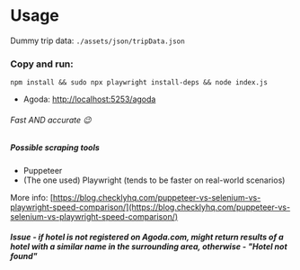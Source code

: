 # Usage

Dummy trip data: `./assets/json/tripData.json`

### Copy and run:

```
npm install && sudo npx playwright install-deps && node index.js
```

- Agoda: [http://localhost:5253/agoda](http://localhost:9001/agoda)

###### Fast AND accurate 😉

##### Possible scraping tools

- Puppeteer
- (The one used) Playwright (tends to be faster on real-world scenarios)

More info: [https://blog.checklyhq.com/puppeteer-vs-selenium-vs-playwright-speed-comparison/](https://blog.checklyhq.com/puppeteer-vs-selenium-vs-playwright-speed-comparison/)

##### Issue - if hotel is not registered on Agoda.com, might return results of a hotel with a similar name in the surrounding area, otherwise - "Hotel not found"
